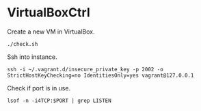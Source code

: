 # VirtualBoxCtrl

Create a new VM in VirtualBox.

```
./check.sh
```

Ssh into instance.
```
ssh -i ~/.vagrant.d/insecure_private_key -p 2002 -o StrictHostKeyChecking=no IdentitiesOnly=yes vagrant@127.0.0.1
```


Check if port is in use.
```
lsof -n -i4TCP:$PORT | grep LISTEN
```